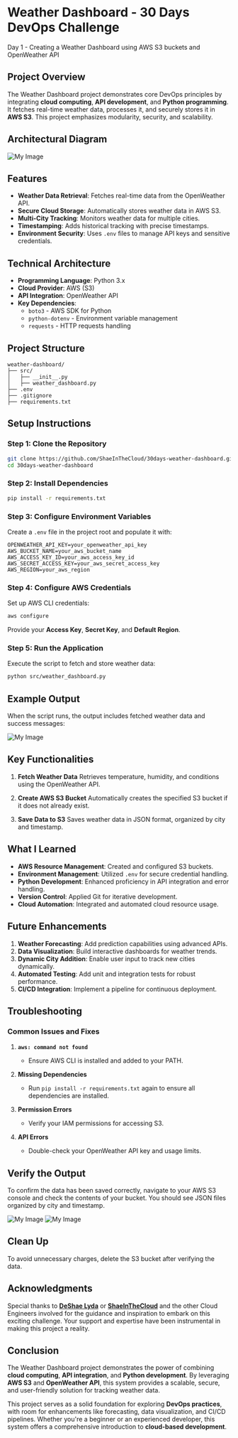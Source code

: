 # Weather Dashboard - 30 Days DevOps Challenge

Day 1 - Creating a Weather Dashboard using AWS S3 buckets and OpenWeather API

## Project Overview

The Weather Dashboard project demonstrates core DevOps principles by integrating **cloud computing**, **API development**, and **Python programming**. It fetches real-time weather data, processes it, and securely stores it in **AWS S3**. This project emphasizes modularity, security, and scalability.

## Architectural Diagram

![My Image](Weather-diagram.drawio.png "Architectural diagram")

## Features

- **Weather Data Retrieval**: Fetches real-time data from the OpenWeather API.
- **Secure Cloud Storage**: Automatically stores weather data in AWS S3.
- **Multi-City Tracking**: Monitors weather data for multiple cities.
- **Timestamping**: Adds historical tracking with precise timestamps.
- **Environment Security**: Uses `.env` files to manage API keys and sensitive credentials.

## Technical Architecture

- **Programming Language**: Python 3.x
- **Cloud Provider**: AWS (S3)
- **API Integration**: OpenWeather API
- **Key Dependencies**:
  - `boto3` - AWS SDK for Python
  - `python-dotenv` - Environment variable management
  - `requests` - HTTP requests handling

## Project Structure

```plaintext
weather-dashboard/
├── src/
│   ├── __init__.py
│   ├── weather_dashboard.py
├── .env
├── .gitignore
├── requirements.txt
```

## Setup Instructions

### Step 1: Clone the Repository

```bash
git clone https://github.com/ShaeInTheCloud/30days-weather-dashboard.git
cd 30days-weather-dashboard
```

### Step 2: Install Dependencies

```bash
pip install -r requirements.txt
```

### Step 3: Configure Environment Variables

Create a `.env` file in the project root and populate it with:

```plaintext
OPENWEATHER_API_KEY=your_openweather_api_key
AWS_BUCKET_NAME=your_aws_bucket_name
AWS_ACCESS_KEY_ID=your_aws_access_key_id
AWS_SECRET_ACCESS_KEY=your_aws_secret_access_key
AWS_REGION=your_aws_region
```

### Step 4: Configure AWS Credentials

Set up AWS CLI credentials:

```bash
aws configure
```

Provide your **Access Key**, **Secret Key**, and **Default Region**.

### Step 5: Run the Application

Execute the script to fetch and store weather data:

```bash
python src/weather_dashboard.py
```

## Example Output

When the script runs, the output includes fetched weather data and success messages:

![My Image](Upload-success.png "Success")

## Key Functionalities

1. **Fetch Weather Data**
   Retrieves temperature, humidity, and conditions using the OpenWeather API.

2. **Create AWS S3 Bucket**
   Automatically creates the specified S3 bucket if it does not already exist.

3. **Save Data to S3**
   Saves weather data in JSON format, organized by city and timestamp.

## What I Learned

- **AWS Resource Management**: Created and configured S3 buckets.
- **Environment Management**: Utilized `.env` for secure credential handling.
- **Python Development**: Enhanced proficiency in API integration and error handling.
- **Version Control**: Applied Git for iterative development.
- **Cloud Automation**: Integrated and automated cloud resource usage.

## Future Enhancements

1. **Weather Forecasting**: Add prediction capabilities using advanced APIs.
2. **Data Visualization**: Build interactive dashboards for weather trends.
3. **Dynamic City Addition**: Enable user input to track new cities dynamically.
4. **Automated Testing**: Add unit and integration tests for robust performance.
5. **CI/CD Integration**: Implement a pipeline for continuous deployment.

## Troubleshooting

### Common Issues and Fixes

1. **`aws: command not found`**

   - Ensure AWS CLI is installed and added to your PATH.

2. **Missing Dependencies**

   - Run `pip install -r requirements.txt` again to ensure all dependencies are installed.

3. **Permission Errors**

   - Verify your IAM permissions for accessing S3.

4. **API Errors**
   - Double-check your OpenWeather API key and usage limits.

## Verify the Output

To confirm the data has been saved correctly, navigate to your AWS S3 console and check the contents of your bucket. You should see JSON files organized by city and timestamp.

![My Image](s3-bucket-data.png "Objects created")
![My Image](s3-bucket-data-json.png "Objects created")

## Clean Up

To avoid unnecessary charges, delete the S3 bucket after verifying the data.

## Acknowledgments

Special thanks to **[DeShae Lyda](https://www.linkedin.com/in/deshae-lyda/)** or **[ShaeInTheCloud](https://www.youtube.com/watch?v=A95XBJFOqjw)** and the other Cloud Engineers involved for the guidance and inspiration to embark on this exciting challenge. Your support and expertise have been instrumental in making this project a reality.

## Conclusion

The Weather Dashboard project demonstrates the power of combining **cloud computing**, **API integration**, and **Python development**. By leveraging **AWS S3** and **OpenWeather API**, this system provides a scalable, secure, and user-friendly solution for tracking weather data.

This project serves as a solid foundation for exploring **DevOps practices**, with room for enhancements like forecasting, data visualization, and CI/CD pipelines. Whether you're a beginner or an experienced developer, this system offers a comprehensive introduction to **cloud-based development**.
